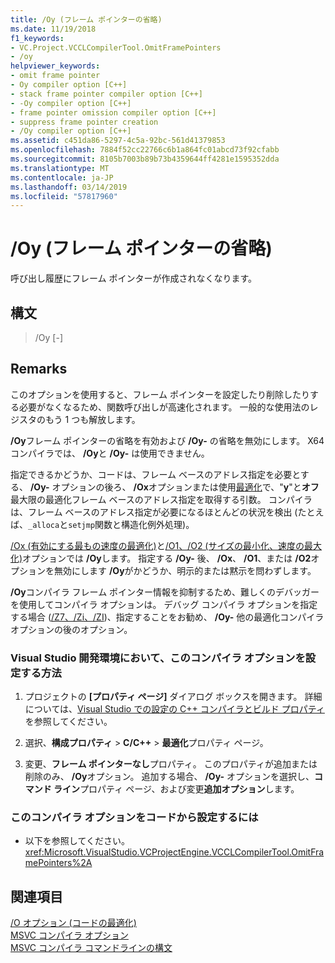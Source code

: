 ```yaml
---
title: /Oy (フレーム ポインターの省略)
ms.date: 11/19/2018
f1_keywords:
- VC.Project.VCCLCompilerTool.OmitFramePointers
- /oy
helpviewer_keywords:
- omit frame pointer
- Oy compiler option [C++]
- stack frame pointer compiler option [C++]
- -Oy compiler option [C++]
- frame pointer omission compiler option [C++]
- suppress frame pointer creation
- /Oy compiler option [C++]
ms.assetid: c451da86-5297-4c5a-92bc-561d41379853
ms.openlocfilehash: 7884f52cc22766c6b1a864fc01abcd73f92cfabb
ms.sourcegitcommit: 8105b7003b89b73b4359644ff4281e1595352dda
ms.translationtype: MT
ms.contentlocale: ja-JP
ms.lasthandoff: 03/14/2019
ms.locfileid: "57817960"
---
```

# <a name="oy-frame-pointer-omission"></a>/Oy (フレーム ポインターの省略)

呼び出し履歴にフレーム ポインターが作成されなくなります。

## <a name="syntax"></a>構文

> /Oy [-]

## <a name="remarks"></a>Remarks

このオプションを使用すると、フレーム ポインターを設定したり削除したりする必要がなくなるため、関数呼び出しが高速化されます。 一般的な使用法のレジスタのもう 1 つも解放します。

**/Oy**フレーム ポインターの省略を有効および **/Oy-** の省略を無効にします。 X64 コンパイラでは、 **/Oy**と **/Oy-** は使用できません。

指定できるかどうか、コードは、フレーム ベースのアドレス指定を必要とする、 **/Oy-** オプションの後ろ、 **/Ox**オプションまたは使用[最適化](../../preprocessor/optimize.md)で、"**y**"と**オフ**最大限の最適化フレーム ベースのアドレス指定を取得する引数。 コンパイラは、フレーム ベースのアドレス指定が必要になるほとんどの状況を検出 (たとえば、`_alloca`と`setjmp`関数と構造化例外処理)。

[/Ox (有効にする最もの速度の最適化)](ox-full-optimization.md)と[/O1、/O2 (サイズの最小化、速度の最大化)](o1-o2-minimize-size-maximize-speed.md)オプションでは **/Oy**します。 指定する **/Oy-** 後、 **/Ox**、 **/O1**、または **/O2**オプションを無効にします **/Oy**がかどうか、明示的または黙示を問わずします。

**/Oy**コンパイラ フレーム ポインター情報を抑制するため、難しくのデバッガーを使用してコンパイラ オプションは。 デバッグ コンパイラ オプションを指定する場合 ([/Z7、/Zi、/ZI](z7-zi-zi-debug-information-format.md))、指定することをお勧め、 **/Oy-** 他の最適化コンパイラ オプションの後のオプション。

### <a name="to-set-this-compiler-option-in-the-visual-studio-development-environment"></a>Visual Studio 開発環境において、このコンパイラ オプションを設定する方法

1. プロジェクトの **[プロパティ ページ]** ダイアログ ボックスを開きます。 詳細については、[Visual Studio での設定の C++ コンパイラとビルド プロパティ](../working-with-project-properties.md)を参照してください。

1. 選択、**構成プロパティ** > **C/C++** > **最適化**プロパティ ページ。

1. 変更、**フレーム ポインターなし**プロパティ。 このプロパティが追加または削除のみ、 **/Oy**オプション。 追加する場合、 **/Oy-** オプションを選択し、**コマンド ライン**プロパティ ページ、および変更**追加オプション**します。

### <a name="to-set-this-compiler-option-programmatically"></a>このコンパイラ オプションをコードから設定するには

- 以下を参照してください。<xref:Microsoft.VisualStudio.VCProjectEngine.VCCLCompilerTool.OmitFramePointers%2A>

## <a name="see-also"></a>関連項目

[/O オプション (コードの最適化)](o-options-optimize-code.md)<br/>
[MSVC コンパイラ オプション](compiler-options.md)<br/>
[MSVC コンパイラ コマンドラインの構文](compiler-command-line-syntax.md)<br/>
